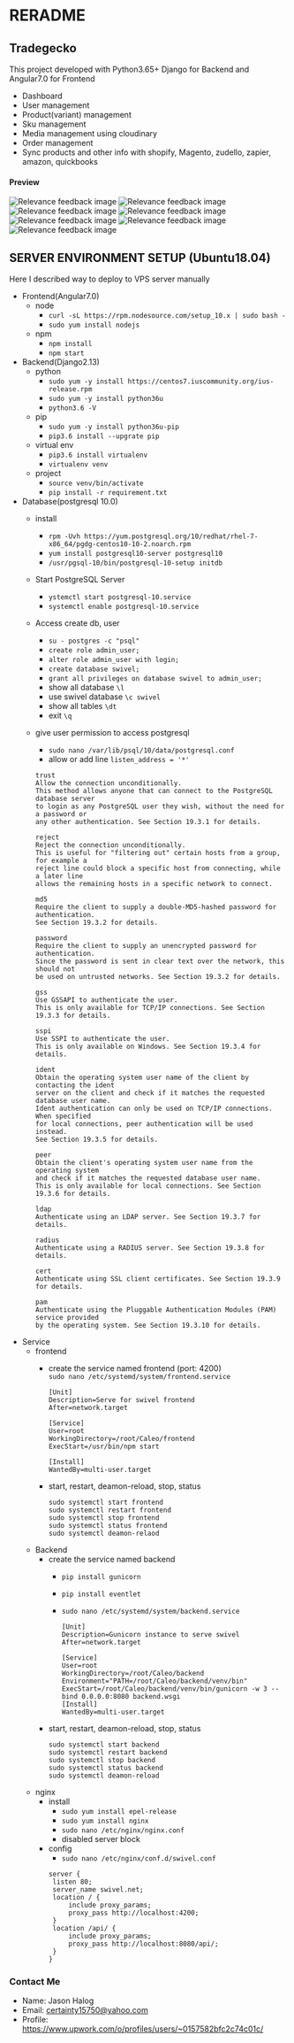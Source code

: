 # RERADME #

## Tradegecko

This project developed with Python3.65+ Django for Backend and Angular7.0 for Frontend
+ Dashboard
+ User management
+ Product(variant) management
+ Sku management
+ Media management using cloudinary
+ Order management
+ Sync products and other info with shopify, Magento, zudello, zapier, amazon, quickbooks

#### Preview
![Relevance feedback image](https://github.com/certainty15750/tradegecko/blob/master/Screenshots/img1.PNG)
![Relevance feedback image](https://github.com/certainty15750/tradegecko/blob/master/Screenshots/img2.PNG)
![Relevance feedback image](https://github.com/certainty15750/tradegecko/blob/master/Screenshots/img3.PNG)
![Relevance feedback image](https://github.com/certainty15750/tradegecko/blob/master/Screenshots/img4.PNG)
![Relevance feedback image](https://github.com/certainty15750/tradegecko/blob/master/Screenshots/img5.PNG)
![Relevance feedback image](https://github.com/certainty15750/tradegecko/blob/master/Screenshots/img6.PNG)
![Relevance feedback image](https://github.com/certainty15750/tradegecko/blob/master/Screenshots/img7.PNG)


## SERVER ENVIRONMENT SETUP (Ubuntu18.04)
Here I described way to deploy to VPS server manually

 + Frontend(Angular7.0)
    + node
        + `curl -sL https://rpm.nodesource.com/setup_10.x | sudo bash -`
        + `sudo yum install nodejs`
    + npm
        + `npm install`
        + `npm start`
 + Backend(Django2.13)
    + python
        + `sudo yum -y install https://centos7.iuscommunity.org/ius-release.rpm`
        + `sudo yum -y install python36u`
        + `python3.6 -V`
    + pip
        + `sudo yum -y install python36u-pip`
        + `pip3.6 install --upgrate pip`
    + virtual env
        + `pip3.6 install virtualenv`
        + `virtualenv venv`
    + project
        + `source venv/bin/activate`
        + `pip install -r requirement.txt`
+ Database(postgresql 10.0)
    + install
        + `rpm -Uvh https://yum.postgresql.org/10/redhat/rhel-7-x86_64/pgdg-centos10-10-2.noarch.rpm`
        + `yum install postgresql10-server postgresql10`
        + `/usr/pgsql-10/bin/postgresql-10-setup initdb`
    + Start PostgreSQL Server
        + `ystemctl start postgresql-10.service`
        + `systemctl enable postgresql-10.service`
    + Access create db, user    
        + `su - postgres -c "psql"`
        + `create role admin_user;`
        + `alter role admin_user with login;`
        + `create database swivel;`
        + `grant all privileges on database swivel to admin_user;`
        + show all database `\l`
        + use swivel database `\c swivel`
        + show all tables `\dt`
        + exit `\q`
         
    + give user permission to access postgresql
        + `sudo nano /var/lib/psql/10/data/postgresql.conf` 
        + allow or add line `listen_address = '*'`
        
        ```
        trust
        Allow the connection unconditionally. 
        This method allows anyone that can connect to the PostgreSQL database server 
        to login as any PostgreSQL user they wish, without the need for a password or 
        any other authentication. See Section 19.3.1 for details.
        
        reject
        Reject the connection unconditionally. 
        This is useful for "filtering out" certain hosts from a group, for example a 
        reject line could block a specific host from connecting, while a later line 
        allows the remaining hosts in a specific network to connect.
        
        md5
        Require the client to supply a double-MD5-hashed password for authentication. 
        See Section 19.3.2 for details.
        
        password
        Require the client to supply an unencrypted password for authentication. 
        Since the password is sent in clear text over the network, this should not 
        be used on untrusted networks. See Section 19.3.2 for details.
        
        gss
        Use GSSAPI to authenticate the user. 
        This is only available for TCP/IP connections. See Section 19.3.3 for details.
        
        sspi
        Use SSPI to authenticate the user. 
        This is only available on Windows. See Section 19.3.4 for details.
        
        ident
        Obtain the operating system user name of the client by contacting the ident 
        server on the client and check if it matches the requested database user name. 
        Ident authentication can only be used on TCP/IP connections. When specified 
        for local connections, peer authentication will be used instead. 
        See Section 19.3.5 for details.
        
        peer
        Obtain the client's operating system user name from the operating system 
        and check if it matches the requested database user name. 
        This is only available for local connections. See Section 19.3.6 for details.
        
        ldap
        Authenticate using an LDAP server. See Section 19.3.7 for details.
        
        radius
        Authenticate using a RADIUS server. See Section 19.3.8 for details.
        
        cert
        Authenticate using SSL client certificates. See Section 19.3.9 for details.
        
        pam
        Authenticate using the Pluggable Authentication Modules (PAM) service provided 
        by the operating system. See Section 19.3.10 for details.

        ```    
 + Service   
    + frontend
        + create the service named frontend (port: 4200)\
        `sudo nano /etc/systemd/system/frontend.service`

            ```
            [Unit]
            Description=Serve for swivel frontend
            After=network.target

            [Service]
            User=root
            WorkingDirectory=/root/Caleo/frontend
            ExecStart=/usr/bin/npm start

            [Install]
            WantedBy=multi-user.target
            ```
        + start, restart, deamon-reload, stop, status
            ```
            sudo systemctl start frontend
            sudo systemctl restart frontend
            sudo systemctl stop frontend
            sudo systemctl status frontend
            sudo systemctl deamon-relaod
            ``` 
    + Backend
        + create the service named backend
            + `pip install gunicorn`
            + `pip install eventlet`
            + `sudo nano /etc/systemd/system/backend.service`

                ```
                [Unit]
                Description=Gunicorn instance to serve swivel
                After=network.target
                
                [Service]
                User=root
                WorkingDirectory=/root/Caleo/backend
                Environment="PATH=/root/Caleo/backend/venv/bin"
                ExecStart=/root/Caleo/backend/venv/bin/gunicorn -w 3 --bind 0.0.0.0:8080 backend.wsgi
                [Install]
                WantedBy=multi-user.target
                ```
        + start, restart, deamon-reload, stop, status
            ```
            sudo systemctl start backend
            sudo systemctl restart backend
            sudo systemctl stop backend
            sudo systemctl status backend
            sudo systemctl deamon-reload
            ```
    + nginx
        + install
            + `sudo yum install epel-release`
            + `sudo yum install nginx`
            + `sudo nano /etc/nginx/nginx.conf`
            + disabled server block
        + config
            + `sudo nano /etc/nginx/conf.d/swivel.conf`
            ```
            server {
             listen 80;
             server_name swivel.net;
             location / {
                 include proxy_params;
                 proxy_pass http://localhost:4200;
             }
             location /api/ {
                 include proxy_params;
                 proxy_pass http://localhost:8080/api/;
             }
            }
            
            ```
          
          
### Contact Me
+ Name: Jason Halog
+ Email: certainty15750@yahoo.com
+ Profile: https://www.upwork.com/o/profiles/users/~0157582bfc2c74c01c/
